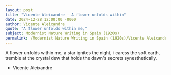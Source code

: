 ```yaml
---
layout: post
title: "Vicente Aleixandre - A flower unfolds within"
date: 2024-12-28 12:00:00 -0000
author: Vicente Aleixandre
quote: "A flower unfolds within me,"
subject: Modernist Nature Writing in Spain (1920s)
permalink: /Modernist Nature Writing in Spain (1920s)/Vicente Aleixandre/Vicente Aleixandre - A flower unfolds within
---
```


A flower unfolds within me,
a star ignites the night,
i caress the soft earth,
tremble at the crystal dew
that holds the dawn's secrets synesthetically.

- Vicente Aleixandre

